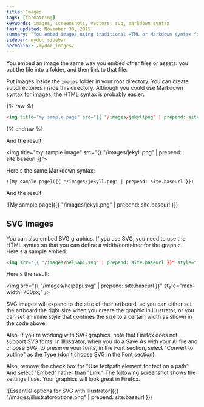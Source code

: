 ```yaml
---
title: Images
tags: [formatting]
keywords: images, screenshots, vectors, svg, markdown syntax
last_updated: November 30, 2015
summary: "You embed images using traditional HTML or Markdown syntax for images. Unlike pages, you can store images in subfolders (in this theme). This is because when pages reference the images, the references are always as subpaths, never requiring the reference to move up directories."
sidebar: mydoc_sidebar
permalink: /mydoc_images/
---
```


You embed an image the same way you embed other files or assets: you put the file into a folder, and then link to that file. 

Put images inside the `images` folder in your root directory. You can create subdirectories inside this directory. Although you could use Markdown syntax for images, the HTML syntax is probably easier:

{% raw %}
```html
<img title="my sample page" src="{{ "/images/jekyllpng" | prepend: site.baseurl }}" />
```
{% endraw %}

And the result:

<img title="my sample image" src="{{ "/images/jekyll.png" | prepend: site.baseurl }}">

Here's the same Markdown syntax:

```
![My sample page]({{ "/images/jekyll.png" | prepend: site.baseurl }})
```

And the result:

![My sample page]({{ "/images/jekyll.png" | prepend: site.baseurl }})


## SVG Images

You can also embed SVG graphics. If you use SVG, you need to use the HTML syntax so that you can define a width/container for the graphic. Here's a sample embed:

```html
<img src="{{ "/images/helpapi.svg" | prepend: site.baseurl }}" style="max-width: 700px;" />
```

Here's the result:

<img src="{{ "/images/helpapi.svg" | prepend: site.baseurl }}" style="max-width: 700px;" />

SVG images will expand to the size of their artboard, so you can either set the artboard the right size when you create the graphic in Illustrator, or you can set an inline style that confines the size to a certain width as shown in the code above.

Also, if you're working with SVG graphics, note that Firefox does not support SVG fonts. In Illustrator, when you do a Save As with your AI file and choose SVG, to preserve your fonts, in the Font section, select "Convert to outline" as the Type (don't choose SVG in the Font section).

Also, remove the check box for "Use textpath element for text on a path". And select "Embed" rather than "Link." The following screenshot shows the settings I use. Your graphics will look great in Firefox.

![Essential options for SVG with Illustrator]({{ "/images/illustratoroptions.png" | prepend: site.baseurl }})



